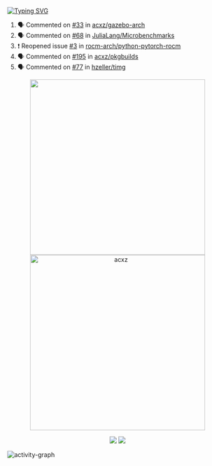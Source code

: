 [![Typing SVG](https://readme-typing-svg.herokuapp.com?size=16&color=AFFFA3&multiline=true&height=75&lines=contributing+to+robotics%2Faerospace%2Fml%2Fgpu+software;packaging+it+for+archlinux;ricer)](https://git.io/typing-svg)

<!--START_SECTION:activity-->
1. 🗣 Commented on [#33](https://github.com/acxz/gazebo-arch/issues/33) in [acxz/gazebo-arch](https://github.com/acxz/gazebo-arch)
2. 🗣 Commented on [#68](https://github.com/JuliaLang/Microbenchmarks/issues/68) in [JuliaLang/Microbenchmarks](https://github.com/JuliaLang/Microbenchmarks)
3. ❗️ Reopened issue [#3](https://github.com/rocm-arch/python-pytorch-rocm/issues/3) in [rocm-arch/python-pytorch-rocm](https://github.com/rocm-arch/python-pytorch-rocm)
4. 🗣 Commented on [#195](https://github.com/acxz/pkgbuilds/issues/195) in [acxz/pkgbuilds](https://github.com/acxz/pkgbuilds)
5. 🗣 Commented on [#77](https://github.com/hzeller/timg/issues/77) in [hzeller/timg](https://github.com/hzeller/timg)
<!--END_SECTION:activity-->

<p align="center">
  <img width="400em" src=https://github-readme-stats.vercel.app/api?username=acxz&include_all_commits=true&show_icons=true />
  <img width="400em" src="https://github-readme-streak-stats.herokuapp.com/?user=acxz&" alt="acxz" />
</p>

<p align="center">
  <img src=https://github-readme-stats.vercel.app/api/top-langs/?username=acxz&layout=compact />
  <img src=https://github-profile-trophy.vercel.app/?username=acxz&row=2&column=4 />
</p>

![activity-graph](https://activity-graph.herokuapp.com/graph?username=acxz&theme=aqua)
